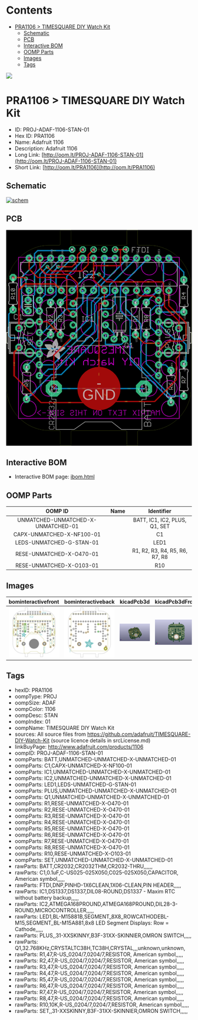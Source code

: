 



Contents
========

* [PRA1106 > TIMESQUARE DIY Watch Kit](#pra1106--timesquare-diy-watch-kit)
	* [Schematic](#schematic)
	* [PCB](#pcb)
	* [Interactive BOM](#interactive-bom)
	* [OOMP Parts](#oomp-parts)
	* [Images](#images)
	* [Tags](#tags)
  
![][im]
# PRA1106 > TIMESQUARE DIY Watch Kit

- ID: PROJ-ADAF-1106-STAN-01
- Hex ID: PRA1106
- Name: Adafruit 1106
- Description: Adafruit 1106
- Long Link: [http://oom.lt/PROJ-ADAF-1106-STAN-01](http://oom.lt/PROJ-ADAF-1106-STAN-01)
- Short Link: [http://oom.lt/PRA1106](http://oom.lt/PRA1106)

## Schematic
  
[![schem](eagleSchemImage.png)](eagleSchemImage.png)
## PCB
  
[![pcb](eagleImage.png)](eagleImage.png)
## Interactive BOM

- Interactive BOM page: [ibom.html](https://htmlpreview.github.io/?https://github.com/oomlout/oomlout_OOMP_projects/blob/main/PROJ-ADAF-1106-STAN-01/kicad/bom/ibom.html)

## OOMP Parts
  

|OOMP ID|Name|Identifier|
| :---: | :---: | :---: |
|UNMATCHED-UNMATCHED-X-UNMATCHED-01||BATT, IC1, IC2, PLUS, Q1, SET|
|CAPX-UNMATCHED-X-NF100-01||C1|
|LEDS-UNMATCHED-G-STAN-01||LED1|
|RESE-UNMATCHED-X-O470-01||R1, R2, R3, R4, R5, R6, R7, R8|
|RESE-UNMATCHED-X-O103-01||R10|

## Images
  
  

|bominteractivefront|bominteractiveback|kicadPcb3d|kicadPcb3dFront|kicadPcb3dBack|kicadSchem|eagleImage|eagleSchemImage|pcbdraw|pcbdrawback|
| :---: | :---: | :---: | :---: | :---: | :---: | :---: | :---: | :---: | :---: |
|[![bominteractivefront](bomFront_140.png)](bomFront.png)|[![bominteractiveback](bomBack_140.png)](bomBack.png)|[![kicadPcb3d](kicadPcb3d_140.png)](kicadPcb3d.png)|[![kicadPcb3dFront](kicadPcb3dFront_140.png)](kicadPcb3dFront.png)|[![kicadPcb3dBack](kicadPcb3dBack_140.png)](kicadPcb3dBack.png)|[![kicadSchem](kicadSchem_140.png)](kicadSchem.png)|[![eagleImage](eagleImage_140.png)](eagleImage.png)|[![eagleSchemImage](eagleSchemImage_140.png)](eagleSchemImage.png)|[![pcbdraw](pcbdraw_140.png)](pcbdraw.png)|[![pcbdrawback](pcbdrawBack_140.png)](pcbdrawBack.png)|

## Tags

- hexID: PRA1106
- oompType: PROJ
- oompSize: ADAF
- oompColor: 1106
- oompDesc: STAN
- oompIndex: 01
- oompName: TIMESQUARE DIY Watch Kit
- sources: All source files from https://github.com/adafruit/TIMESQUARE-DIY-Watch-Kit (source licence details in srcLicense.md)
- linkBuyPage: http://www.adafruit.com/products/1106
- oompID: PROJ-ADAF-1106-STAN-01
- oompParts: BATT,UNMATCHED-UNMATCHED-X-UNMATCHED-01
- oompParts: C1,CAPX-UNMATCHED-X-NF100-01
- oompParts: IC1,UNMATCHED-UNMATCHED-X-UNMATCHED-01
- oompParts: IC2,UNMATCHED-UNMATCHED-X-UNMATCHED-01
- oompParts: LED1,LEDS-UNMATCHED-G-STAN-01
- oompParts: PLUS,UNMATCHED-UNMATCHED-X-UNMATCHED-01
- oompParts: Q1,UNMATCHED-UNMATCHED-X-UNMATCHED-01
- oompParts: R1,RESE-UNMATCHED-X-O470-01
- oompParts: R2,RESE-UNMATCHED-X-O470-01
- oompParts: R3,RESE-UNMATCHED-X-O470-01
- oompParts: R4,RESE-UNMATCHED-X-O470-01
- oompParts: R5,RESE-UNMATCHED-X-O470-01
- oompParts: R6,RESE-UNMATCHED-X-O470-01
- oompParts: R7,RESE-UNMATCHED-X-O470-01
- oompParts: R8,RESE-UNMATCHED-X-O470-01
- oompParts: R10,RESE-UNMATCHED-X-O103-01
- oompParts: SET,UNMATCHED-UNMATCHED-X-UNMATCHED-01
- rawParts: BATT,CR2032,CR2032THM,CR2032-THRU,,,,,,
- rawParts: C1,0.1uF,C-US025-025X050,C025-025X050,CAPACITOR, American symbol,,,,,
- rawParts: FTDI,DNP,PINHD-1X6CLEAN,1X06-CLEAN,PIN HEADER,,,,,
- rawParts: IC1,DS1337,DS1337,DIL08-ROUND,DS1337 - Maxim RTC without battery backup,,,,,
- rawParts: IC2,ATMEGA168PROUND,ATMEGA168PROUND,DIL28-3-ROUND,MICROCONTROLLER,,,,,
- rawParts: LED1,BL-M15881B,SEGMENT_8X8_ROWCATHODEBL-M15,SEGMENT_BL-M15A881,8x8 LED Segment Displays: Row = Cathode,,,,,
- rawParts: PLUS,,31-XXSKINNY,B3F-31XX-SKINNIER,OMRON SWITCH,,,,,
- rawParts: Q1,32.768KHz,CRYSTALTC38H,TC38H,CRYSTAL,,,unknown,unknown,
- rawParts: R1,47,R-US_0204/7,0204/7,RESISTOR, American symbol,,,,,
- rawParts: R2,47,R-US_0204/7,0204/7,RESISTOR, American symbol,,,,,
- rawParts: R3,47,R-US_0204/7,0204/7,RESISTOR, American symbol,,,,,
- rawParts: R4,47,R-US_0204/7,0204/7,RESISTOR, American symbol,,,,,
- rawParts: R5,47,R-US_0204/7,0204/7,RESISTOR, American symbol,,,,,
- rawParts: R6,47,R-US_0204/7,0204/7,RESISTOR, American symbol,,,,,
- rawParts: R7,47,R-US_0204/7,0204/7,RESISTOR, American symbol,,,,,
- rawParts: R8,47,R-US_0204/7,0204/7,RESISTOR, American symbol,,,,,
- rawParts: R10,10K,R-US_0204/7,0204/7,RESISTOR, American symbol,,,,,
- rawParts: SET,,31-XXSKINNY,B3F-31XX-SKINNIER,OMRON SWITCH,,,,,



[im]: kicadPcb3d_450.png
